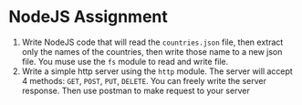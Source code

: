 # NodeJS Assignment

1. Write NodeJS code that will read the `countries.json` file, then extract only the names of the countries, then write those name to a new json file. You muse use the `fs` module to read and write file.
2. Write a simple http server using the `http` module. The server will accept 4 methods: `GET`, `POST`, `PUT`, `DELETE`. You can freely write the server response. Then use postman to make request to your server
